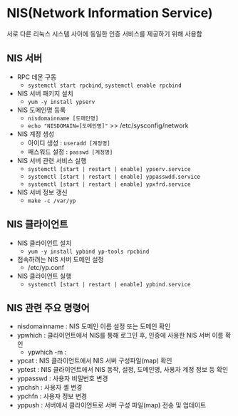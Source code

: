 # NIS(Network Information Service)

서로 다른 리눅스 시스템 사이에 동일한 인증 서비스를 제공하기 위해 사용함

## NIS 서버
- RPC 데몬 구동
  - ```systemctl start rpcbind```, ```systemctl enable rpcbind```
- NIS 서버 패키지 설치
  - ```yum -y install ypserv```
- NIS 도메인명 등록
  - ```nisdomainname [도메인명]```
  - ```echo "NISDOMAIN=[도메인명]"``` >> /etc/sysconfig/network
- NIS 계정 생성
  - 아이디 생성 : ```useradd [계정명]```
  - 패스워드 설정 : ```passwd [계정명]```
- NIS 서버 관련 서비스 실행
  - ```systemctl [start | restart | enable] ypserv.service```
  - ```systemctl [start | restart | enable] yppasswdd.service```
  - ```systemctl [start | restart | enable] ypxfrd.service```
- NIS 서버 정보 갱신
  - ```make -c /var/yp```

## NIS 클라이언트
- NIS 클라이언트 설치
  - ```yum -y install ypbind yp-tools rpcbind```
- 접속하려는 NIS 서버 도메인 설정
  - /etc/yp.conf
- NIS 클라이언트 실행
  - ```systemctl [start | restart | enable] ypbind.service```

## NIS 관련 주요 명령어
- nisdomainname : NIS 도메인 이름 설정 또는 도메인 확인
- ypwhich : 클라이언트에서 NIS를 통해 로그인 후, 인증에 사용한 NIS 서버 이름 확인
  - ypwhich -m : 
- ypcat : NIS 클라이언트에서 NIS 서버 구성파일(map) 확인
- yptest : NIS 클라이언트에서 NIS 동작, 설정, 도메인명, 사용자 계정 정보 등 확인
- yppasswd : 사용자 비밀번호 변경
- ypchsh : 사용자 셸 변경
- ypchfn : 사용자 정보 변경
- yppush : 서버에서 클라이언트로 서버 구성 파일(map) 전송 및 업데이트











